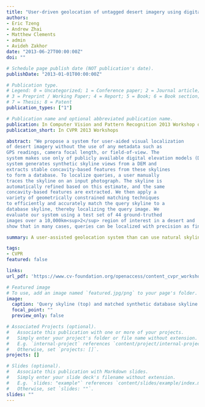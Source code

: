 ```yaml
---
title: "User-driven geolocation of untagged desert imagery using digital elevation models"
authors:
- Eric Tzeng
- Andrew Zhai
- Matthew Clements
- admin
- Avideh Zakhor
date: "2013-06-27T00:00:00Z"
doi: ""

# Schedule page publish date (NOT publication's date).
publishDate: "2013-01-01T00:00:00Z"

# Publication type.
# Legend: 0 = Uncategorized; 1 = Conference paper; 2 = Journal article;
# 3 = Preprint / Working Paper; 4 = Report; 5 = Book; 6 = Book section;
# 7 = Thesis; 8 = Patent
publication_types: ["1"]

# Publication name and optional abbreviated publication name.
publication: In Computer Vision and Pattern Recognition 2013 Workshop on Visual Analysis and Geo-Localization of Large-Scale Imagery
publication_short: In CVPR 2013 Workshops

abstract: "We propose a system for user-aided visual localization
of desert imagery without the use of any metadata such as
GPS readings, camera focal length, or field-of-view. The
system makes use only of publicly available digital elevation models (DEMs) to rapidly and accurately locate photographs in non-urban environments such as deserts. Our
system generates synthetic skyline views from a DEM and
extracts stable concavity-based features from these skylines
to form a database. To localize queries, a user manually
traces the skyline on an input photograph. The skyline is
automatically refined based on this estimate, and the same
concavity-based features are extracted. We then apply a
variety of geometrically constrained matching techniques
to efficiently and accurately match the query skyline to a
database skyline, thereby localizing the query image. We
evaluate our system using a test set of 44 ground-truthed
images over a 10,000km<sup>2</sup> region of interest in a desert and
show that in many cases, queries can be localized with precision as fine as 100m<sup>2</sup>."

summary: A user-assisted geolocation system than can use natural skylines to often pinpoint a photo's location to within 100m<sup>2</sup>.

tags:
- CVPR
featured: false

links:
url_pdf: 'https://www.cv-foundation.org/openaccess/content_cvpr_workshops_2013/W07/papers/Tzeng_User-Driven_Geolocation_of_2013_CVPR_paper.pdf'

# Featured image
# To use, add an image named `featured.jpg/png` to your page's folder. 
image:
  caption: 'Query skyline (top) and matched synthetic database skyline (bottom)'
  focal_point: ""
  preview_only: false

# Associated Projects (optional).
#   Associate this publication with one or more of your projects.
#   Simply enter your project's folder or file name without extension.
#   E.g. `internal-project` references `content/project/internal-project/index.md`.
#   Otherwise, set `projects: []`.
projects: []

# Slides (optional).
#   Associate this publication with Markdown slides.
#   Simply enter your slide deck's filename without extension.
#   E.g. `slides: "example"` references `content/slides/example/index.md`.
#   Otherwise, set `slides: ""`.
slides: ""
---
```

